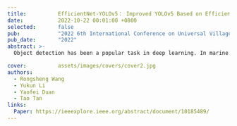 ```yaml
---
title:          EfficientNet-YOLOv5： Improved YOLOv5 Based on EfficientNet Backbone for Object Detection on Marine Microalgae
date:           2022-10-22 00:01:00 +0800
selected:       false
pub:            "2022 6th International Conference on Universal Village (UV)"
pub_date:       "2022"
abstract: >-
  Object detection has been a popular task in deep learning. In marine microalgae detection, the dimension of the image in the marine microalgae is too large, but the object is too small compared with the images. Additionally, the number of images in each category differs greatly, which brings a great challenge to object detection. We propose EfficientNet-YOLOv5 to solve the two problems mentioned above. Based on YOLOv5, we improved the Backbone of YOLOv5 with EfficientNet. To further strengthen our proposed EfficientNet-YOLOv5, we offer a variety of useful tricks, such as offline and online data augmentation, multi-scale testing, multi-model ensembled, and LabelSmooling. Extensive experiments on marine microalgae have shown that EfficientNet-YOLOv5 has good performance. It also has very strong interpretability in the marine microalgae scenario. On the marine microalgae detection in microscopy dataset, we used only the EfficientNet-YOLOv5 model and obtained an online score of 44.73 percent. Compared with the baseline model (scored 42.38 percent), EfficientNet-YOLOv5 improved by 2.35 percent. In model ensembled, we received an online score of 50.683 percent using the ensembled model of EfficientNet-YOLOv5 and YOLOv5s for detection. Overall, our model obtained a considerable improvement in detection accuracy. Moreover, it also has excellent performance in inference speed and model size.

cover:          assets/images/covers/cover2.jpg
authors:
  - Rongsheng Wang
  - Yukun Li
  - Yaofei Duan
  - Tao Tan
links:
  Paper: https://ieeexplore.ieee.org/abstract/document/10185489/
---
```

